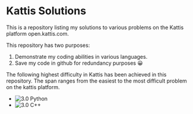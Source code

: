 # Kattis Solutions
This is a repository listing my solutions to various problems on the Kattis platform open.kattis.com. 

This repository has two purposes:
1. Demonstrate my coding abilities in various languages.
2. Save my code in github for redundancy purposes 😀

The following highest difficulty in Kattis has been achieved in this repository. The span ranges from the easiest to the most difficult problem on the kattis platform.

- ![3.0](https://progress-bar.dev/20) Python
- ![3.0](https://progress-bar.dev/20) C++
